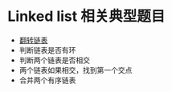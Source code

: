 # Linked list 相关典型题目

* [翻转链表](/延伸阅读/Linked%20list%20相关典型题目/翻转链表.md)
* 判断链表是否有环
* 判断两个链表是否相交
* 两个链表如果相交，找到第一个交点
* 合并两个有序链表


